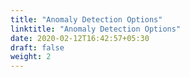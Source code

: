 ```yaml
---
title: "Anomaly Detection Options"
linktitle: "Anomaly Detection Options"
date: 2020-02-12T16:42:57+05:30
draft: false
weight: 2
---
```

